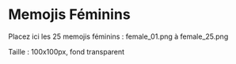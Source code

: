 # Memojis Féminins

Placez ici les 25 memojis féminins :
female_01.png à female_25.png

Taille : 100x100px, fond transparent
